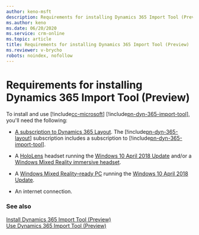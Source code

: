 ```yaml
---
author: keno-msft
description: Requirements for installing Dynamics 365 Import Tool (Preview)
ms.author: keno
ms.date: 06/20/2020
ms.service: crm-online
ms.topic: article
title: Requirements for installing Dynamics 365 Import Tool (Preview)
ms.reviewer: v-brycho
robots: noindex, nofollow
---
```


# Requirements for installing Dynamics 365 Import Tool (Preview)

To install and use [!include[cc-microsoft](../includes/cc-microsoft.md)] [!include[pn-dyn-365-import-tool](../includes/pn-dyn-365-import-tool.md)], you'll need the following:

- [A subscription to Dynamics 365 Layout](https://docs.microsoft.com/dynamics365/mixed-reality/layout/buy-and-deploy-layout). The 
[!include[pn-dyn-365-layout](../includes/pn-dyn-365-layout.md)] subscription includes a subscription to [!include[pn-dyn-365-import-tool](../includes/pn-dyn-365-import-tool.md)].
 
- A [HoloLens](https://www.microsoft.com/hololens) headset running the [Windows 10 April 2018 Update](https://support.microsoft.com/help/12643) and/or a [Windows Mixed Reality immersive headset](https://www.microsoft.com/windows/windows-mixed-reality). 

- A [Windows Mixed Reality–ready PC](https://www.microsoft.com/windows/windows-mixed-reality-devices#wmrpcs) running the [Windows 10 April 2018 Update](https://support.microsoft.com/help/12643).

- An internet connection.

### See also

[Install Dynamics 365 Import Tool (Preview)](install.md)<br>
[Use Dynamics 365 Import Tool (Preview)](import-tool.md)
